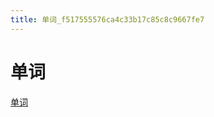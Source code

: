 ```yaml
---
title: 单词_f517555576ca4c33b17c85c8c9667fe7
---
```


# 单词

[单词](单词%20f517555576ca4c33b17c85c8c9667fe7/单词%20ec0d0f1a5b504e1bb23d75a48f0e5fdf.csv)